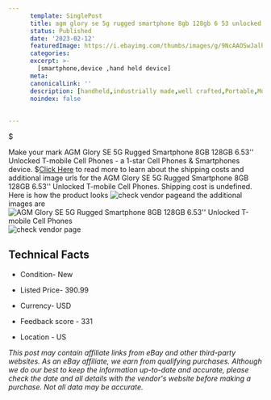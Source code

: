 ```yaml
---
      template: SinglePost
      title: agm glory se 5g rugged smartphone 8gb 128gb 6 53 unlocked t mobile cell phones
      status: Published
      date: '2023-02-12'
      featuredImage: https://i.ebayimg.com/thumbs/images/g/9NcAAOSwJalh2VaO/s-l225.jpg
      categories: 
      excerpt: >-
        [smartphone,device ,hand held device]
      meta:
      canonicalLink: ''
      description: [handheld,industrially made,well crafted,Portable,Mobile,Compact,Convenient,Lightweight,Maneuverable,Man-portable,Miniature,Carriable,Hand-held,Light,Holdable,Transportable,Mobile device,Pocket-sized,On-the-go,Wireless,Cordless,Compact size,Convenient size, smartphone,device ,hand held device]
      noindex: false
      
        
---
```

$

Make your mark AGM Glory SE 5G Rugged Smartphone 8GB 128GB 6.53'' Unlocked T-mobile Cell Phones - a 1-star Cell Phones & Smartphones device.
$[Click Here](https://www.ebay.com/itm/313824662075?hash=item491168523b%3Ag%3A9NcAAOSwJalh2VaO&amdata=enc%3AAQAHAAAA4L%2B5xXbXihDCRNkgtijeRKwRPEQ9U11EYHypRUmOicwtCGLFj0MJndKU2IEWbJ0CT8ud95qa%2FaOmjCFXlwhGB8AAEhV0DDLntAJ%2Bh0CA43ba6dakWCrUUB2KuW4Imuf6rThIRdM5vjSVUfV3XMAOxTRXdgGVA5p6I5nsB%2FmjnG6HYYIBwmNg%2FiWijIqUCha2TLEVIobJ%2FOvS7PM10BPXikElynTzIWMIYT6WPzZqwqLsBITz2wLBDqd7wy3yoB1lzXZcD1VbCiUkBXZ3qKMlnvy4DCbHDVkhuMj9VMan3oKZ&mkevt=1&mkcid=1&mkrid=711-53200-19255-0&campid=%253CePNCampaignId%253E&customid=%253CreferenceId%253E&toolid=10049) to read more to learn about the shipping costs and additional image urls for the AGM Glory SE 5G Rugged Smartphone 8GB 128GB 6.53'' Unlocked T-mobile Cell Phones. Shipping cost is undefined. Here is how the product looks ![check vendor page](https://i.ebayimg.com/thumbs/images/g/9NcAAOSwJalh2VaO/s-l225.jpg)and the additional images are![AGM Glory SE 5G Rugged Smartphone 8GB 128GB 6.53'' Unlocked T-mobile Cell Phones](https://i.ebayimg.com/images/g/9NcAAOSwJalh2VaO/s-l1200.jpg)![check vendor page](https://origin-galleryplus.ebayimg.com/ws/web/313824662075_2_0_1/225x225.jpg,https://origin-galleryplus.ebayimg.com/ws/web/313824662075_3_0_1/225x225.jpg,https://origin-galleryplus.ebayimg.com/ws/web/313824662075_4_0_1/225x225.jpg,https://origin-galleryplus.ebayimg.com/ws/web/313824662075_5_0_1/225x225.jpg,https://origin-galleryplus.ebayimg.com/ws/web/313824662075_6_0_1/225x225.jpg,https://origin-galleryplus.ebayimg.com/ws/web/313824662075_7_0_1/225x225.jpg,https://origin-galleryplus.ebayimg.com/ws/web/313824662075_8_0_1/225x225.jpg,https://origin-galleryplus.ebayimg.com/ws/web/313824662075_9_0_1/225x225.jpg,https://origin-galleryplus.ebayimg.com/ws/web/313824662075_10_0_1/225x225.jpg,https://origin-galleryplus.ebayimg.com/ws/web/313824662075_11_0_1/225x225.jpg,https://origin-galleryplus.ebayimg.com/ws/web/313824662075_12_0_1/225x225.jpg)



 ## Technical Facts 



     
      

 - Condition- New 


      

 - Listed Price- 390.99 


      

 - Currency- USD 


      

 - Feedback score - 331 


      

 - Location - US 


      
      

 *_This post may contain affiliate links from eBay and other third-party websites. As an eBay affiliate, we earn from qualifying purchases. Although we do our best to keep the information up-to-date and accurate, please check the date and all details with the vendor's website before making a purchase. Not all data may be accurate._*






